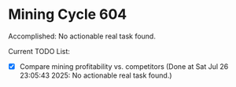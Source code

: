 # Mining Cycle 604

Accomplished: No actionable real task found.

Current TODO List:

- [x] Compare mining profitability vs. competitors  (Done at Sat Jul 26 23:05:43 2025: No actionable real task found.)